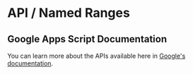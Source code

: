 # API / Named Ranges

## Google Apps Script Documentation

You can learn more about the APIs available here in [Google's documentation](https://developers.google.com/apps-script/reference/spreadsheet).



